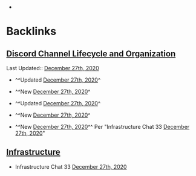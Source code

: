 - 

# Backlinks
## [Discord Channel Lifecycle and Organization](<Discord Channel Lifecycle and Organization.md>)
Last Updated:: [December 27th, 2020](<December 27th, 2020.md>)

- ^^Updated [December 27th, 2020](<December 27th, 2020.md>)^

- ^^New [December 27th, 2020](<December 27th, 2020.md>)^

- ^^Updated [December 27th, 2020](<December 27th, 2020.md>)^

- ^^New [December 27th, 2020](<December 27th, 2020.md>)^

- ^^New [December 27th, 2020](<December 27th, 2020.md>)^^ Per "Infrastructure Chat 33 [December 27th, 2020](<December 27th, 2020.md>)"

## [Infrastructure](<Infrastructure.md>)
- Infrastructure Chat 33 [December 27th, 2020](<December 27th, 2020.md>)

